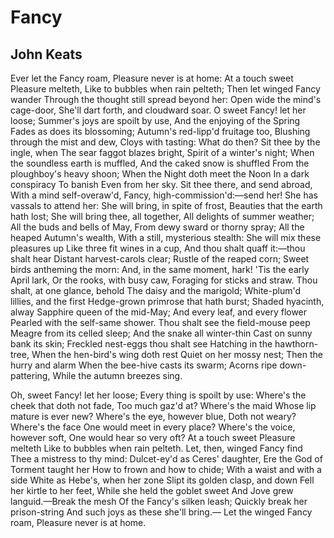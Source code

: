 # Fancy
## John Keats
Ever let the Fancy roam,
Pleasure never is at home:
At a touch sweet Pleasure melteth,
Like to bubbles when rain pelteth;
Then let winged Fancy wander
Through the thought still spread beyond her:
Open wide the mind's cage-door,
She'll dart forth, and cloudward soar.
O sweet Fancy! let her loose;
Summer's joys are spoilt by use,
And the enjoying of the Spring
Fades as does its blossoming;
Autumn's red-lipp'd fruitage too,
Blushing through the mist and dew,
Cloys with tasting: What do then?
Sit thee by the ingle, when
The sear faggot blazes bright,
Spirit of a winter's night;
When the soundless earth is muffled,
And the caked snow is shuffled
From the ploughboy's heavy shoon;
When the Night doth meet the Noon
In a dark conspiracy
To banish Even from her sky.
Sit thee there, and send abroad,
With a mind self-overaw'd,
Fancy, high-commission'd:—send her!
She has vassals to attend her:
She will bring, in spite of frost,
Beauties that the earth hath lost;
She will bring thee, all together,
All delights of summer weather;
All the buds and bells of May,
From dewy sward or thorny spray;
All the heaped Autumn's wealth,
With a still, mysterious stealth:
She will mix these pleasures up
Like three fit wines in a cup,
And thou shalt quaff it:—thou shalt hear
Distant harvest-carols clear;
Rustle of the reaped corn;
Sweet birds antheming the morn:
And, in the same moment, hark!
'Tis the early April lark,
Or the rooks, with busy caw,
Foraging for sticks and straw.
Thou shalt, at one glance, behold
The daisy and the marigold;
White-plum'd lillies, and the first
Hedge-grown primrose that hath burst;
Shaded hyacinth, alway
Sapphire queen of the mid-May;
And every leaf, and every flower
Pearled with the self-same shower.
Thou shalt see the field-mouse peep
Meagre from its celled sleep;
And the snake all winter-thin
Cast on sunny bank its skin;
Freckled nest-eggs thou shalt see
Hatching in the hawthorn-tree,
When the hen-bird's wing doth rest
Quiet on her mossy nest;
Then the hurry and alarm
When the bee-hive casts its swarm;
Acorns ripe down-pattering,
While the autumn breezes sing.

Oh, sweet Fancy! let her loose;
Every thing is spoilt by use:
Where's the cheek that doth not fade,
Too much gaz'd at? Where's the maid
Whose lip mature is ever new?
Where's the eye, however blue,
Doth not weary? Where's the face
One would meet in every place?
Where's the voice, however soft,
One would hear so very oft?
At a touch sweet Pleasure melteth
Like to bubbles when rain pelteth.
Let, then, winged Fancy find
Thee a mistress to thy mind:
Dulcet-ey'd as Ceres' daughter,
Ere the God of Torment taught her
How to frown and how to chide;
With a waist and with a side
White as Hebe's, when her zone
Slipt its golden clasp, and down
Fell her kirtle to her feet,
While she held the goblet sweet
And Jove grew languid.—Break the mesh
Of the Fancy's silken leash;
Quickly break her prison-string
And such joys as these she'll bring.—
Let the winged Fancy roam,
Pleasure never is at home.